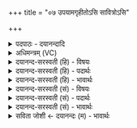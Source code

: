 +++
title = "०७ उपयामगृहीतोऽसि सावित्रोऽसि"

+++
<details><summary>पदपाठः - दयानन्दादि</summary>

उ॒प॒या॒मगृही॑त॒ इत्यु॑पया॒मऽगृ॑हीतः। अ॒सि॒। सा॒वि॒त्रः। अ॒सि॒। च॒नो॒धा इति॑ चनः॒ऽधाः। च॒नो॒धा इति॑ चनः॒ऽधाः। अ॒सि॒। चनः॑। मयि॑। धे॒हि॒। जिन्व॑। य॒ज्ञम्। जिन्व॑। य॒ज्ञप॑ति॒मिति॑ य॒ज्ञऽप॑तिम्। भगा॑य। दे॒वाय॑। त्वा॒। स॒वि॒त्रे। ७।
</details>

<details><summary>अधिमन्त्रम् (VC)</summary>

- सविता गृहपतिर्देवता
- भरद्वाज ऋषिः
- विराड् ब्राह्मी अनुष्टुप्
- गान्धारः
</details>

<details><summary>दयानन्द-सरस्वती (हि) - विषयः</summary>

फिर भी गृहाश्रम का धर्म अगले मन्त्र में कहा है ॥
</details>

<details><summary>दयानन्द-सरस्वती (हि) - पदार्थः</summary>

पदार्थान्वयभाषाः -  हे पुरुष ! तुझ से जैसे मैं नियम और उपनियमों से ग्रहण करी गई हूँ, वैसे मैंने आप को (उपयामगृहीतः) विवाह नियम से ग्रहण किया (असि) है, जैसे आप (चनोधाः चनोधाः) अन्न-अन्न के धारण करनेवाले (असि) हैं और (सावित्रः) सविता समस्त सन्तानादि सुख उत्पन्न करनेवाले परमेश्वर को अपना इष्टदेव माननेवाले (असि) हैं, वैसे मैं भी हूँ। जैसे आप (मयि) मेरे निमित्त (चनः) अन्न को (धेहि) धरिये, वैसे मैं भी आपके निमित्त धारण करूँ। जैसे आप (यज्ञम्) दृढ़ पुरुषों के सेवन योग्य धर्म व्यवहार को (जिन्व) प्राप्त हों, वैसे मैं भी प्राप्त होऊँ और जैसे (सवित्रे) सन्तानों की उत्पत्ति के हेतु (भगाय) धनादि सेवनीय (देवाय) दिव्य ऐश्वर्य के लिये (यज्ञपतिम्) गृहाश्रम को पालनेहारे आप को मैं प्रसन्न रक्खूँ, वैसे आप भी (जिन्व) तृप्त कीजिये ॥७॥
</details>

<details><summary>दयानन्द-सरस्वती (हि) - भावार्थः</summary>

भावार्थभाषाः -  इस मन्त्र में वाचकलुप्तोपमालङ्कार है। विवाहित स्त्री-पुरुषों को योग्य है कि लाभ के अनुकूल व्यवहार से परस्पर ऐश्वर्य पावें और प्रीति के साथ सन्तानोत्पत्ति का आचरण करें ॥७॥
</details>

<details><summary>दयानन्द-सरस्वती (सं) - विषयः</summary>

पुनश्च गृहस्थधर्ममुपदिश्यते ॥
</details>

<details><summary>दयानन्द-सरस्वती (सं) - पदार्थः</summary>

पदार्थान्वयभाषाः -  हे पुरुष ! त्वया यथाहं नियमोपनियमैः सङ्गृहीतास्मि, तथा मया त्वमुपयामगृहीतोऽसि, त्वं [चनोधाः] चनोधा असि सावित्रश्चासि, तथाहमस्मि त्वं मयि चनो धेहि। अहमपि त्वयि दध्याम्। त्वं यज्ञं जिन्व अहमपि जिन्वेयम्। सवित्रे भगाय देवाय यज्ञपत्नीं मां जिन्व, एतस्मै यज्ञपतिं त्वामहमपि जिन्वेयम् ॥७॥
</details>

<details><summary>दयानन्द-सरस्वती (सं) - भावार्थः</summary>

भावार्थभाषाः -  अत्र वाचकलुप्तोपमालङ्कारः। विवाहितस्त्रीपुरुषौ प्राप्त्यनुकूलव्यवहारेण परस्परमैश्वर्य्यं प्राप्नुयाताम्, प्रीत्या सन्तानोत्पत्तिं चाचरेताम् ॥७॥
</details>

<details><summary>सविता जोशी ← दयानन्दः (म) - भावार्थः</summary>

भावार्थभाषाः -  या मंत्रात वाचकलुप्तोपमालंकार आहे. विवाहित स्त्री-पुरुषांनी परस्परांचे हित होईल, असा व्यवहार करून ऐश्वर्य प्राप्त करावे व प्रेमाने संतानांची उत्पत्ती करावी.
</details>